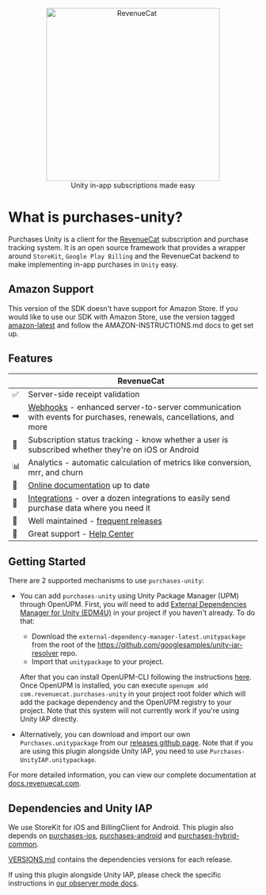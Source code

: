 <p align="center">
  <img src="https://uploads-ssl.webflow.com/5e2613cf294dc30503dcefb7/5e752025f8c3a31d56a51408_logo_red%20(1).svg" width="350" alt="RevenueCat"/>
<br>
Unity in-app subscriptions made easy
</p>

# What is purchases-unity?

Purchases Unity is a client for the [RevenueCat](https://www.revenuecat.com/) subscription and purchase tracking system. It is an open source framework that provides a wrapper around `StoreKit`, `Google Play Billing` and the RevenueCat backend to make implementing in-app purchases in `Unity` easy.

## Amazon Support
This version of the SDK doesn't have support for Amazon Store. If you would like to use our SDK with Amazon Store, use the version tagged [amazon-latest](https://github.com/RevenueCat/purchases-unity/releases/tag/amazon-latest) and follow the AMAZON-INSTRUCTIONS.md docs to get set up.

## Features
|   | RevenueCat |
| --- | --- |
✅ | Server-side receipt validation
➡️ | [Webhooks](https://docs.revenuecat.com/docs/webhooks) - enhanced server-to-server communication with events for purchases, renewals, cancellations, and more   
🎯 | Subscription status tracking - know whether a user is subscribed whether they're on iOS or Android
📊 | Analytics - automatic calculation of metrics like conversion, mrr, and churn  
📝 | [Online documentation](https://docs.revenuecat.com/docs) up to date  
🔀 | [Integrations](https://www.revenuecat.com/integrations) - over a dozen integrations to easily send purchase data where you need it  
💯 | Well maintained - [frequent releases](https://github.com/RevenueCat/purchases-unity/releases)  
📮 | Great support - [Help Center](https://revenuecat.zendesk.com) 

## Getting Started
There are 2 supported mechanisms to use `purchases-unity`:
- You can add `purchases-unity` using Unity Package Manager (UPM) through OpenUPM. First, you will need to add [External Dependencies Manager for Unity (EDM4U)](https://github.com/googlesamples/unity-jar-resolver) in your project if you haven't already. To do that:
   - Download the `external-dependency-manager-latest.unitypackage` from the root of the https://github.com/googlesamples/unity-jar-resolver repo.
   - Import that `unitypackage` to your project.

   After that you can install OpenUPM-CLI following the instructions [here](https://openupm.com/docs/getting-started.html). Once OpenUPM is installed, you can execute `openupm add com.revenuecat.purchases-unity` in your project root folder which will add the package dependency and the OpenUPM registry to your project. Note that this system will not currently work if you're using Unity IAP directly.
   
- Alternatively, you can download and import our own `Purchases.unitypackage` from our [releases github page](https://github.com/RevenueCat/purchases-unity/releases). Note that if you are using this plugin alongside Unity IAP, you need to use `Purchases-UnityIAP.unitypackage`.

For more detailed information, you can view our complete documentation at [docs.revenuecat.com](https://docs.revenuecat.com/docs/unity).

## Dependencies and Unity IAP
We use StoreKit for iOS and BillingClient for Android. This plugin also depends on [purchases-ios](https://github.com/RevenueCat/purchases-ios), [purchases-android](https://github.com/RevenueCat/purchases-android) and [purchases-hybrid-common](https://github.com/RevenueCat/purchases-hybrid-common). 

[VERSIONS.md](https://github.com/RevenueCat/purchases-unity/blob/main/VERSIONS.md) contains the dependencies versions for each release.

If using this plugin alongside Unity IAP, please check the specific instructions in [our observer mode docs](https://docs.revenuecat.com/docs/unity#installation-with-unity-iap-side-by-side).
